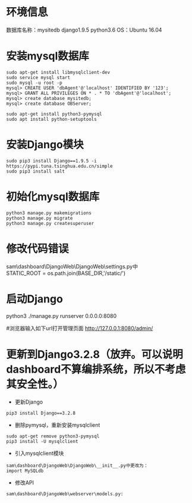 # 环境信息
数据库名称：mysitedb
django1.9.5
python3.6
OS：Ubuntu 16.04

# 安装mysql数据库
```
sudo apt-get install libmysqlclient-dev
sudo service mysql start
sudo mysql -u root -p
mysql> CREATE USER 'dbAgent'@'localhost' IDENTIFIED BY '123';
mysql> GRANT ALL PRIVILEGES ON * . * TO 'dbAgent'@'localhost';
mysql> create database mysitedb;
mysql> create database OBServer;

sudo apt-get install python3-pymysql
sudo apt install python-setuptools
```

# 安装Django模块
```
sudo pip3 install Django==1.9.5 -i https://pypi.tuna.tsinghua.edu.cn/simple
sudo pip3 install salt
```

# 初始化mysql数据库
```
python3 manage.py makemigrations 
python3 manage.py migrate
python3 manage.py createsuperuser 
```

# 修改代码错误
sam\dashboard\DjangoWeb\DjangoWeb\settings.py中
STATIC_ROOT = os.path.join(BASE_DIR,'/static/')

# 启动Django
python3 ./manage.py runserver 0.0.0.0:8080

#浏览器输入如下url打开管理页面
http://127.0.0.1:8080/admin/

# 更新到Django3.2.8（放弃。可以说明dashboard不算编排系统，所以不考虑其安全性。）

* 更新Django
```
pip3 install Django==3.2.8
```

* 删除pymysql，重新安装mysqlclient
```
sudo apt-get remove python3-pymysql
pip3 install -U mysqlclient
```

* 引入mysqlclient模块
```
sam\dashboard\DjangoWeb\DjangoWeb\__init__.py中更改为：
import MySQLdb
```

* 修改API
```
sam\dashboard\DjangoWeb\webserver\models.py: 
```
